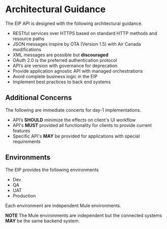# Architectural Guidance
The EIP API is designed with the following architectural guidance.

- RESTful services over HTTPS based on standard HTTP methods and resource paths
- JSON messages inspire by OTA (Version 1.5) with Air Canada modifications
- XML messages are possible but **discouraged**
- OAuth 2.0 is the preferred authentication protocol
- API’s are version with governance for deprecation
- Provide application agnostic API with managed orchestrations
- Avoid complete business logic in the EIP
- Implement best practices to back end systems

## Additional Concerns
The following are immediate concerts for day-1 implementations.

- API’s **SHOULD** minimize the effects on client's UI workflow
- API's **MUST** provided all functionality for clients to provide current features
- Specific API's **MAY** be provided for applications with special requirements

## Environments
The EIP provides the following environments

- Dev
- QA
- UAT
- Production

Each environment are independent Mule environments.

**NOTE**
The Mule environments are independent but the connected systems **MAY** be the same backend system.
